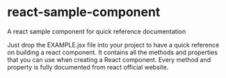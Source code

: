 # react-sample-component
A react sample component for quick reference documentation

Just drop the EXAMPLE.jsx file into your project to have a quick reference on building a react component. It contains all the methods and properties that you can use when creating a React component. Every method and property is fully documented from react official website.